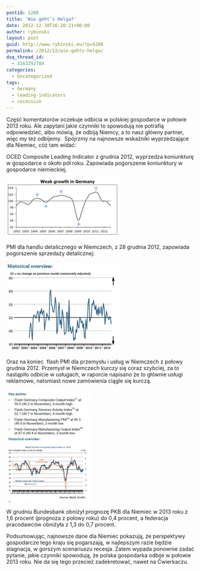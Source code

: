 ```yaml
---
postid: 5208
title: 'Wie geht’s Helga?'
date: 2012-12-30T16:20:21+00:00
author: rybinski
layout: post
guid: http://www.rybinski.eu/?p=5208
permalink: /2012/12/wie-gehts-helga/
dsq_thread_id:
  - 3163292784
categories:
  - Uncategorized
tags:
  - Germany
  - leading-indicators
  - recession
---
```

Część komentatorów oczekuje odbicia w polskiej gospodarce w połowie 2013 roku. Ale zapytani jakie czynniki to spowodują nie potrafią odpowiedzieć, albo mówią, że odbiją Niemcy, a to nasz główny partner, więc my też odbijemy.  Spójrzmy na najnowsze wskaźniki wyprzedzające dla Niemiec, cóż tam widać:

<!--more-->

OCED Composite Leading Indicator z grudnia 2012, wyprzedza koniunkturę w gospodarce o około pół roku. Zapowiada pogorszenie koniunktury w gospodarce niemieckiej.

[<img class="aligncenter size-medium wp-image-5209" title="OECD_CLI_Germany" src="/uploads/2012/12/OECD_CLI_Germany-300x158.jpg" alt="" width="300" height="158" />](/uploads/2012/12/OECD_CLI_Germany.jpg)

PMI dla handlu detalicznego w Niemczech, z 28 grudnia 2012, zapowiada pogorszenie sprzedaży detalicznej:

[<img class="aligncenter size-medium wp-image-5210" title="Germany_retail_PMI_Dec_2012" src="/uploads/2012/12/Germany_retail_PMI_Dec_2012-300x240.jpg" alt="" width="300" height="240" />](/uploads/2012/12/Germany_retail_PMI_Dec_2012.jpg)

Oraz na koniec  flash PMI dla przemysłu i usług w Niemczech z połowy grudnia 2012. Przemysł w Niemczech kurczy się coraz szybciej, za to nastąpiło odbicie w usługach, w raporcie napisano że to głównie usługi reklamowe, natomiast nowe zamówienia ciągle się kurczą.

[<img class="aligncenter size-medium wp-image-5211" title="PMI_Germany_Dec_2012" src="/uploads/2012/12/PMI_Germany_Dec_2012-224x300.jpg" alt="" width="224" height="300" />](/uploads/2012/12/PMI_Germany_Dec_2012.jpg)

W grudniu Bundesbank obniżył prognozę PKB dla Niemiec w 2013 roku z 1,6 procent (prognoza z połowy roku) do 0,4 procent, a federacja pracodawców obniżyła z 1,3 do 0,7 procent.

Podsumowując, najnowsze dane dla Niemiec pokazują, że perspektywy gospodarcze tego kraju się pogarszają, w najlepszym razie będzie stagnacja, w gorszym scenariuszu recesja. Zatem wypada ponownie zadać pytanie, jakie czynniki spowodują, że polska gospodarka odbije w połowie 2013 roku. Nie da się tego przecież zadekretować, nawet na Ćwierkaczu.

 
